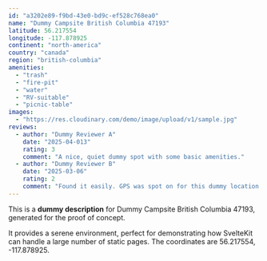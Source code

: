 ```yaml
---
id: "a3202e89-f9bd-43e0-bd9c-ef528c768ea0"
name: "Dummy Campsite British Columbia 47193"
latitude: 56.217554
longitude: -117.878925
continent: "north-america"
country: "canada"
region: "british-columbia"
amenities:
  - "trash"
  - "fire-pit"
  - "water"
  - "RV-suitable"
  - "picnic-table"
images:
  - "https://res.cloudinary.com/demo/image/upload/v1/sample.jpg"
reviews:
  - author: "Dummy Reviewer A"
    date: "2025-04-013"
    rating: 3
    comment: "A nice, quiet dummy spot with some basic amenities."
  - author: "Dummy Reviewer B"
    date: "2025-03-06"
    rating: 2
    comment: "Found it easily. GPS was spot on for this dummy location."
---
```


This is a **dummy description** for Dummy Campsite British Columbia 47193, generated for the proof of concept.

It provides a serene environment, perfect for demonstrating how SvelteKit can handle a large number of static pages. The coordinates are 56.217554, -117.878925.
